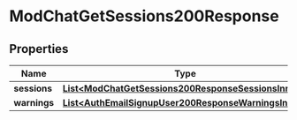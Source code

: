 

# ModChatGetSessions200Response


## Properties

| Name | Type | Description | Notes |
|------------ | ------------- | ------------- | -------------|
|**sessions** | [**List&lt;ModChatGetSessions200ResponseSessionsInner&gt;**](ModChatGetSessions200ResponseSessionsInner.md) |  |  |
|**warnings** | [**List&lt;AuthEmailSignupUser200ResponseWarningsInner&gt;**](AuthEmailSignupUser200ResponseWarningsInner.md) |  |  [optional] |



